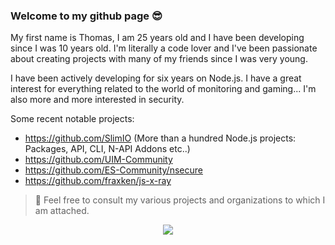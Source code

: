 ### Welcome to my github page 😎

My first name is Thomas, I am 25 years old and I have been developing since I was 10 years old. I'm literally a code lover and I've been passionate about creating projects with many of my friends since I was very young.

I have been actively developing for six years on Node.js. I have a great interest for everything related to the world of monitoring and gaming... I'm also more and more interested in security.

Some recent notable projects:
- https://github.com/SlimIO (More than a hundred Node.js projects: Packages, API, CLI, N-API Addons etc..)
- https://github.com/UIM-Community
- https://github.com/ES-Community/nsecure
- https://github.com/fraxken/js-x-ray

> 👀 Feel free to consult my various projects and organizations to which I am attached.

<p align="center">
  <img src="https://media1.tenor.com/images/3b104583a0cb831457a49e5ba1eeab12/tenor.gif?itemid=5580377">
</p>
